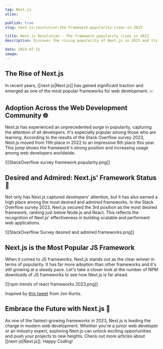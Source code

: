 ```yaml
---
tag: Next.js
alias:

publish: true
slug: next-js-revolution-the-framework-popularity-rises-in-2023

title: Next.js Revolution - The framework popularity rises in 2023
description: Discover the rising popularity of Next.js in 2023 and its impact on web development. Learn why Next.js is becoming a popular choice among web developers.

date: 2023-07-11
image:
---
```


## The Rise of Next.js

In recent years, [[next-js|Next.js]] has gained significant traction and emerged as one of the most popular frameworks for web development. 📈

## Adoption Across the Web Development Community 🌐

Next.js has experienced an unprecedented surge in popularity, capturing the attention of all developers. It's especially popular among those who are learning. According to the results of the Stack Overflow survey 2023, Next.js moved from 11th place in 2022 to an impressive 6th place this year. This jump shows the framework's strong position and increasing usage among web developers worldwide.

![[StackOverflow survey framework popularity.png]]


## Desired and Admired: Next.js' Framework Status 🌟

Not only has Next.js captured developers' attention, but it has also earned a high place among the most desired and admired frameworks. In the Stack Overflow survey 2023, Next.js secured the 3rd position as the most desired framework, ranking just below Node.js and React. This reflects the recognition of Next.js' effectiveness in building scalable and performant web applications.

![[StackOverflow Survey desired and admired frameworks.png]]

## Next.js is the Most Popular JS Framework

When it comes to JS frameworks, Next.js stands out as the clear winner in terms of popularity. It has far more adoption than other frameworks and it's still growing at a steady pace. Let's take a closer look at the number of NPM downloads of JS frameworks to see how Next.js is far ahead.

![[npm trends of react frameworks 2023.png]]

Inspired by [this tweet](https://twitter.com/jonkkillian/status/1678183196628865024?s=20) from Jon Kurtis.


## Embrace the Future with Next.js 🚀

As one of the fastest-growing frameworks in 2023, Next.js is leading the charge in modern web development. Whether you're a junior web developer or an industry expert, exploring Next.js can unlock exciting opportunities and push your projects to new heights. Check out more articles about [[next-js|Next.js]]. Happy Coding!



